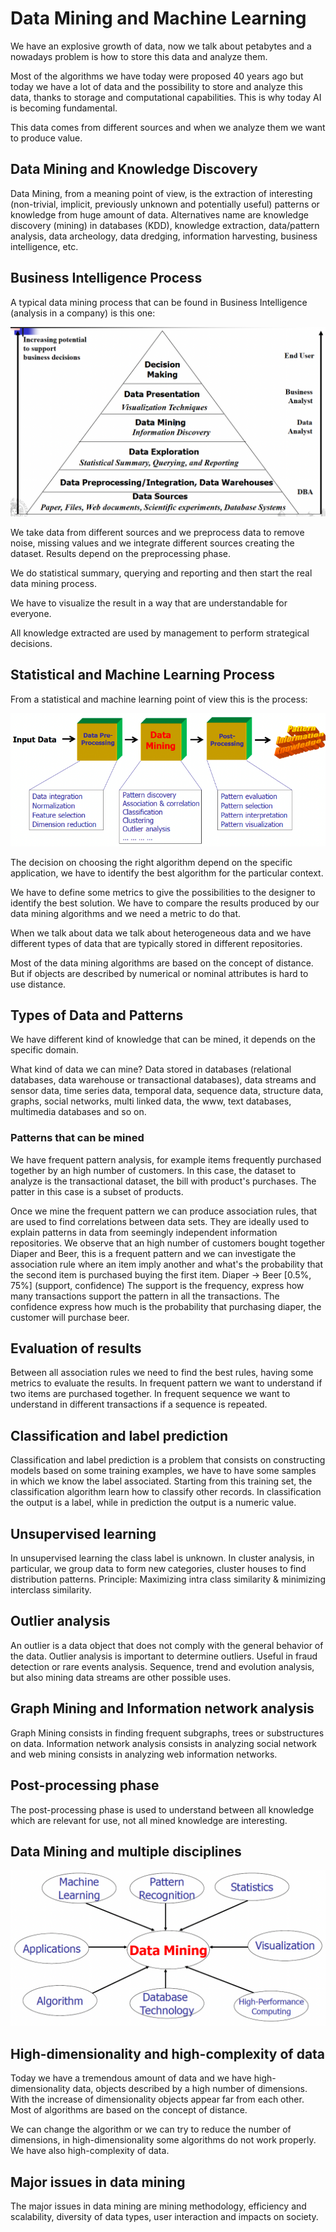 # Data Mining and Machine Learning

We have an explosive growth of data, now we talk about petabytes and a nowadays problem is how to store this data and analyze them.

Most of the algorithms we have today were proposed 40 years ago but today we have a lot of data and the possibility to store and analyze this data, thanks to storage and computational capabilities. This is why today AI is becoming fundamental.

This data comes from different sources and when we analyze them we want to produce value.

## Data Mining and Knowledge Discovery

Data Mining, from a meaning point of view, is the extraction of interesting (non-trivial, implicit, previously unknown and potentially useful) patterns or knowledge from huge amount of data. Alternatives name are knowledge discovery (mining) in databases (KDD), knowledge extraction, data/pattern analysis, data archeology, data dredging, information harvesting, business intelligence, etc.

## Business Intelligence Process

A typical data mining process that can be found in Business Intelligence (analysis in a company) is this one:

![](../media/image1.png)

We take data from different sources and we preprocess data to remove noise, missing values and we integrate different sources creating the dataset. Results depend on the preprocessing phase.

We do statistical summary, querying and reporting and then start the real data mining process.

We have to visualize the result in a way that are understandable for everyone.

All knowledge extracted are used by management to perform strategical decisions.

## Statistical and Machine Learning Process

From a statistical and machine learning point of view this is the process:

![](../media/image2.png)

The decision on choosing the right algorithm depend on the specific application, we have to identify the best algorithm for the particular context.

We have to define some metrics to give the possibilities to the designer to identify the best solution. We have to compare the results produced by our data mining algorithms and we need a metric to do that.

When we talk about data we talk about heterogeneous data and we have different types of data that are typically stored in different repositories.

Most of the data mining algorithms are based on the concept of distance. But if objects are described by numerical or nominal attributes is hard to use distance.

## Types of Data and Patterns

We have different kind of knowledge that can be mined, it depends on the specific domain.

What kind of data we can mine? Data stored in databases (relational databases, data warehouse or transactional databases), data streams and sensor data, time series data, temporal data, sequence data, structure data, graphs, social networks, multi linked data, the www, text databases, multimedia databases and so on.

### Patterns that can be mined

We have frequent pattern analysis, for example items frequently purchased together by an high number of customers.
In this case, the dataset to analyze is the transactional dataset, the bill with product's purchases.
The patter in this case is a subset of products.

Once we mine the frequent pattern we can produce association rules, that are used to find correlations between data sets. They are ideally used to explain patterns in data from seemingly independent information repositories.
We observe that an high number of customers bought together Diaper and Beer, this is a frequent pattern and we can investigate the association rule where an item imply another and what's the probability that the second item is purchased buying the first item.
Diaper -> Beer [0.5%, 75%] (support, confidence)
The support is the frequency, express how many transactions support the pattern in all the transactions.
The confidence express how much is the probability that purchasing diaper, the customer will purchase beer.

## Evaluation of results

Between all association rules we need to find the best rules, having some metrics to evaluate the results.
In frequent pattern we want to understand if two items are purchased together.
In frequent sequence we want to understand in different transactions if a sequence is repeated.

## Classification and label prediction

Classification and label prediction is a problem that consists on constructing models based on some training examples, we have to have some samples in which we know the label associated.
Starting from this training set, the classification algorithm learn how to classify other records.
In classification the output is a label, while in prediction the output is a numeric value.

## Unsupervised learning

In unsupervised learning the class label is unknown. In cluster analysis, in particular, we group data to form new categories, cluster houses to find distribution patterns.
Principle: Maximizing intra class similarity & minimizing interclass similarity.

## Outlier analysis

An outlier is a data object that does not comply with the general behavior of the data. Outlier analysis is important to determine outliers.
Useful in fraud detection or rare events analysis.
Sequence, trend and evolution analysis, but also mining data streams are other possible uses.

## Graph Mining and Information network analysis

Graph Mining consists in finding frequent subgraphs, trees or substructures on data.
Information network analysis consists in analyzing social network and web mining consists in analyzing web information networks.

## Post-processing phase

The post-processing phase is used to understand between all knowledge which are relevant for use, not all mined knowledge are interesting.

## Data Mining and multiple disciplines

![](../media/image3.png)

## High-dimensionality and high-complexity of data

Today we have a tremendous amount of data and we have high-dimensionality data, objects described by a high number of dimensions. With the increase of dimensionality objects appear far from each other.
Most of algorithms are based on the concept of distance.

We can change the algorithm or we can try to reduce the number of dimensions, in high-dimensionality some algorithms do not work properly. We have also high-complexity of data.


## Major issues in data mining

The major issues in data mining are mining methodology, efficiency and scalability, diversity of data types, user interaction and impacts on society.

